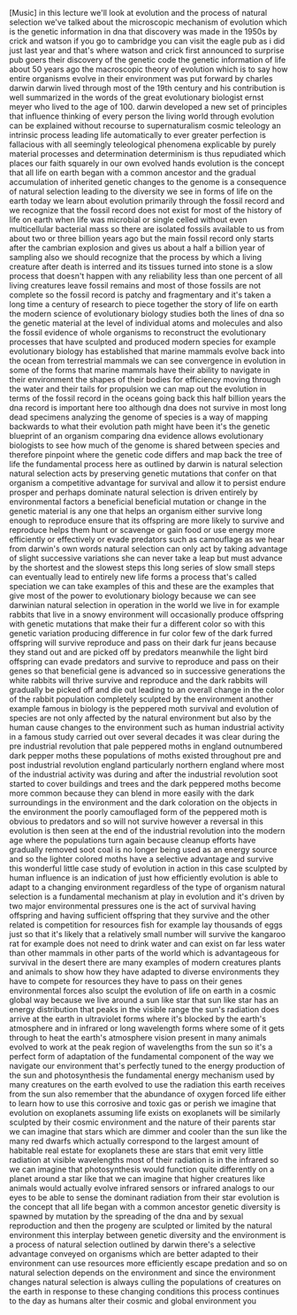 [Music] in this lecture we'll look at evolution and the process of natural selection we've talked about the microscopic mechanism of evolution which is the genetic information in dna that discovery was made in the 1950s by crick and watson if you go to cambridge you can visit the eagle pub as i did just last year and that's where watson and crick first announced to surprise pub goers their discovery of the genetic code the genetic information of life about 50 years ago the macroscopic theory of evolution which is to say how entire organisms evolve in their environment was put forward by charles darwin darwin lived through most of the 19th century and his contribution is well summarized in the words of the great evolutionary biologist ernst meyer who lived to the age of 100. darwin developed a new set of principles that influence thinking of every person the living world through evolution can be explained without recourse to supernaturalism cosmic teleology an intrinsic process leading life automatically to ever greater perfection is fallacious with all seemingly teleological phenomena explicable by purely material processes and determination determinism is thus repudiated which places our faith squarely in our own evolved hands evolution is the concept that all life on earth began with a common ancestor and the gradual accumulation of inherited genetic changes to the genome is a consequence of natural selection leading to the diversity we see in forms of life on the earth today we learn about evolution primarily through the fossil record and we recognize that the fossil record does not exist for most of the history of life on earth when life was microbial or single celled without even multicellular bacterial mass so there are isolated fossils available to us from about two or three billion years ago but the main fossil record only starts after the cambrian explosion and gives us about a half a billion year of sampling also we should recognize that the process by which a living creature after death is interred and its tissues turned into stone is a slow process that doesn't happen with any reliability less than one percent of all living creatures leave fossil remains and most of those fossils are not complete so the fossil record is patchy and fragmentary and it's taken a long time a century of research to piece together the story of life on earth the modern science of evolutionary biology studies both the lines of dna so the genetic material at the level of individual atoms and molecules and also the fossil evidence of whole organisms to reconstruct the evolutionary processes that have sculpted and produced modern species for example evolutionary biology has established that marine mammals evolve back into the ocean from terrestrial mammals we can see convergence in evolution in some of the forms that marine mammals have their ability to navigate in their environment the shapes of their bodies for efficiency moving through the water and their tails for propulsion we can map out the evolution in terms of the fossil record in the oceans going back this half billion years the dna record is important here too although dna does not survive in most long dead specimens analyzing the genome of species is a way of mapping backwards to what their evolution path might have been it's the genetic blueprint of an organism comparing dna evidence allows evolutionary biologists to see how much of the genome is shared between species and therefore pinpoint where the genetic code differs and map back the tree of life the fundamental process here as outlined by darwin is natural selection natural selection acts by preserving genetic mutations that confer on that organism a competitive advantage for survival and allow it to persist endure prosper and perhaps dominate natural selection is driven entirely by environmental factors a beneficial beneficial mutation or change in the genetic material is any one that helps an organism either survive long enough to reproduce ensure that its offspring are more likely to survive and reproduce helps them hunt or scavenge or gain food or use energy more efficiently or effectively or evade predators such as camouflage as we hear from darwin's own words natural selection can only act by taking advantage of slight successive variations she can never take a leap but must advance by the shortest and the slowest steps this long series of slow small steps can eventually lead to entirely new life forms a process that's called speciation we can take examples of this and these are the examples that give most of the power to evolutionary biology because we can see darwinian natural selection in operation in the world we live in for example rabbits that live in a snowy environment will occasionally produce offspring with genetic mutations that make their fur a different color so with this genetic variation producing difference in fur color few of the dark furred offspring will survive reproduce and pass on their dark fur jeans because they stand out and are picked off by predators meanwhile the light bird offspring can evade predators and survive to reproduce and pass on their genes so that beneficial gene is advanced so in successive generations the white rabbits will thrive survive and reproduce and the dark rabbits will gradually be picked off and die out leading to an overall change in the color of the rabbit population completely sculpted by the environment another example famous in biology is the peppered moth survival and evolution of species are not only affected by the natural environment but also by the human cause changes to the environment such as human industrial activity in a famous study carried out over several decades it was clear during the pre industrial revolution that pale peppered moths in england outnumbered dark pepper moths these populations of moths existed throughout pre and post industrial revolution england particularly northern england where most of the industrial activity was during and after the industrial revolution soot started to cover buildings and trees and the dark peppered moths become more common because they can blend in more easily with the dark surroundings in the environment and the dark coloration on the objects in the environment the poorly camouflaged form of the peppered moth is obvious to predators and so will not survive however a reversal in this evolution is then seen at the end of the industrial revolution into the modern age where the populations turn again because cleanup efforts have gradually removed soot coal is no longer being used as an energy source and so the lighter colored moths have a selective advantage and survive this wonderful little case study of evolution in action in this case sculpted by human influence is an indication of just how efficiently evolution is able to adapt to a changing environment regardless of the type of organism natural selection is a fundamental mechanism at play in evolution and it's driven by two major environmental pressures one is the act of survival having offspring and having sufficient offspring that they survive and the other related is competition for resources fish for example lay thousands of eggs just so that it's likely that a relatively small number will survive the kangaroo rat for example does not need to drink water and can exist on far less water than other mammals in other parts of the world which is advantageous for survival in the desert there are many examples of modern creatures plants and animals to show how they have adapted to diverse environments they have to compete for resources they have to pass on their genes environmental forces also sculpt the evolution of life on earth in a cosmic global way because we live around a sun like star that sun like star has an energy distribution that peaks in the visible range the sun's radiation does arrive at the earth in ultraviolet forms where it's blocked by the earth's atmosphere and in infrared or long wavelength forms where some of it gets through to heat the earth's atmosphere vision present in many animals evolved to work at the peak region of wavelengths from the sun so it's a perfect form of adaptation of the fundamental component of the way we navigate our environment that's perfectly tuned to the energy production of the sun and photosynthesis the fundamental energy mechanism used by many creatures on the earth evolved to use the radiation this earth receives from the sun also remember that the abundance of oxygen forced life either to learn how to use this corrosive and toxic gas or perish we imagine that evolution on exoplanets assuming life exists on exoplanets will be similarly sculpted by their cosmic environment and the nature of their parents star we can imagine that stars which are dimmer and cooler than the sun like the many red dwarfs which actually correspond to the largest amount of habitable real estate for exoplanets these are stars that emit very little radiation at visible wavelengths most of their radiation is in the infrared so we can imagine that photosynthesis would function quite differently on a planet around a star like that we can imagine that higher creatures like animals would actually evolve infrared sensors or infrared analogs to our eyes to be able to sense the dominant radiation from their star evolution is the concept that all life began with a common ancestor genetic diversity is spawned by mutation by the spreading of the dna and by sexual reproduction and then the progeny are sculpted or limited by the natural environment this interplay between genetic diversity and the environment is a process of natural selection outlined by darwin there's a selective advantage conveyed on organisms which are better adapted to their environment can use resources more efficiently escape predation and so on natural selection depends on the environment and since the environment changes natural selection is always culling the populations of creatures on the earth in response to these changing conditions this process continues to the day as humans alter their cosmic and global environment you